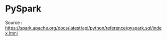 # PySpark
Source : https://spark.apache.org/docs/latest/api/python/reference/pyspark.sql/index.html
